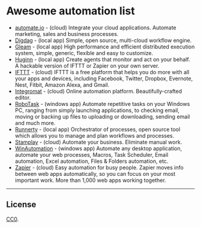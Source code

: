 
# Awesome automation list

<div id="marker" markdown="1">

* [automate.io](https://automate.io) - (cloud) Integrate your cloud applications. Automate marketing, sales and business processes.
* [Digdag](https://github.com/treasure-data/digdag) - (local app) Simple, open source, multi-cloud workflow engine.
* [Gleam](https://github.com/chrislusf/gleam) - (local app) High performance and efficient distributed execution system, simple, generic, flexible and easy to customize.
* [Huginn](https://github.com/huginn/huginn) - (local app) Create agents that monitor and act on your behalf. A hackable version of IFTTT or Zapier on your own server.
* [IFTTT](https://ifttt.com) - (cloud) IFTTT is a free platform that helps you do more with all your apps and devices, including Facebook, Twitter, Dropbox, Evernote, Nest, Fitbit, Amazon Alexa, and Gmail.
* [Integromat](https://integromat.com) - (cloud) Online automation platform. Beautifully-crafted editor.
* [RoboTask](https://robotask.com) - (windows app) Automate repetitive tasks on your Windows PC, ranging from simply launching applications, to checking email, moving or backing up files to uploading or downloading, sending email and much more.
* [Runnerty](https://github.com/runnerty/runnerty) - (local app) Orchestrator of processes, open source tool which allows you to manage and plan workflows and processes.
* [Stamplay](https://stamplay.com) - (cloud) Automate your business. Eliminate manual work.
* [WinAutomation](http://winautomation.com) - (windows app) Automate any desktop application, automate your web processes, Macros, Task Scheduler, Email automation, Excel automation, Files & Folders automation, etc.
* [Zapier](https://zapier.com) - (cloud) Easy automation for busy people. Zapier moves info between web apps automatically, so you can focus on your most important work. More than 1,000 web apps working together.

</div>

---

## License

[CC0](http://creativecommons.org/publicdomain/zero/1.0/).
